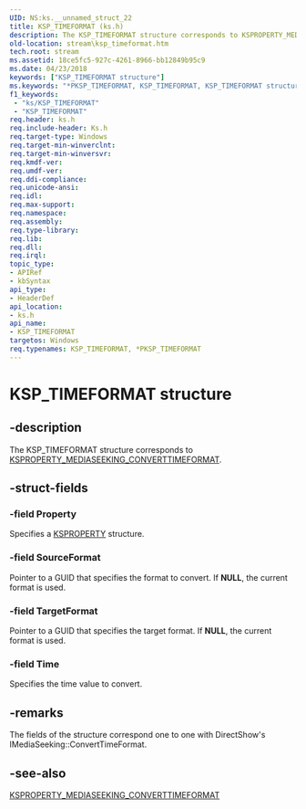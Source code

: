 ```yaml
---
UID: NS:ks.__unnamed_struct_22
title: KSP_TIMEFORMAT (ks.h)
description: The KSP_TIMEFORMAT structure corresponds to KSPROPERTY_MEDIASEEKING_CONVERTTIMEFORMAT.
old-location: stream\ksp_timeformat.htm
tech.root: stream
ms.assetid: 18ce5fc5-927c-4261-8966-bb12849b95c9
ms.date: 04/23/2018
keywords: ["KSP_TIMEFORMAT structure"]
ms.keywords: "*PKSP_TIMEFORMAT, KSP_TIMEFORMAT, KSP_TIMEFORMAT structure [Streaming Media Devices], PKSP_TIMEFORMAT, PKSP_TIMEFORMAT structure pointer [Streaming Media Devices], ks-struct_086a975b-f249-44e9-b1fa-4a945509722e.xml, ks/KSP_TIMEFORMAT, ks/PKSP_TIMEFORMAT, stream.ksp_timeformat"
f1_keywords:
 - "ks/KSP_TIMEFORMAT"
 - "KSP_TIMEFORMAT"
req.header: ks.h
req.include-header: Ks.h
req.target-type: Windows
req.target-min-winverclnt: 
req.target-min-winversvr: 
req.kmdf-ver: 
req.umdf-ver: 
req.ddi-compliance: 
req.unicode-ansi: 
req.idl: 
req.max-support: 
req.namespace: 
req.assembly: 
req.type-library: 
req.lib: 
req.dll: 
req.irql: 
topic_type:
- APIRef
- kbSyntax
api_type:
- HeaderDef
api_location:
- ks.h
api_name:
- KSP_TIMEFORMAT
targetos: Windows
req.typenames: KSP_TIMEFORMAT, *PKSP_TIMEFORMAT
---
```


# KSP_TIMEFORMAT structure


## -description


The KSP_TIMEFORMAT structure corresponds to <a href="https://docs.microsoft.com/windows-hardware/drivers/stream/ksproperty-mediaseeking-converttimeformat">KSPROPERTY_MEDIASEEKING_CONVERTTIMEFORMAT</a>.


## -struct-fields




### -field Property

Specifies a <a href="https://docs.microsoft.com/previous-versions/ff564262(v=vs.85)">KSPROPERTY</a> structure.


### -field SourceFormat

Pointer to a GUID that specifies the format to convert. If <b>NULL</b>, the current format is used.


### -field TargetFormat

Pointer to a GUID that specifies the target format. If <b>NULL</b>, the current format is used.


### -field Time

Specifies the time value to convert.


## -remarks



The fields of the structure correspond one to one with DirectShow's IMediaSeeking::ConvertTimeFormat.




## -see-also




<a href="https://docs.microsoft.com/windows-hardware/drivers/stream/ksproperty-mediaseeking-converttimeformat">KSPROPERTY_MEDIASEEKING_CONVERTTIMEFORMAT</a>
 

 


